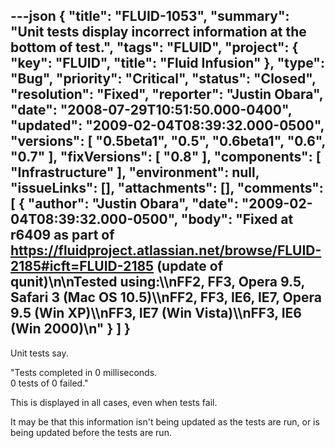 ---json
{
  "title": "FLUID-1053",
  "summary": "Unit tests display incorrect information at the bottom of test.",
  "tags": "FLUID",
  "project": {
    "key": "FLUID",
    "title": "Fluid Infusion"
  },
  "type": "Bug",
  "priority": "Critical",
  "status": "Closed",
  "resolution": "Fixed",
  "reporter": "Justin Obara",
  "date": "2008-07-29T10:51:50.000-0400",
  "updated": "2009-02-04T08:39:32.000-0500",
  "versions": [
    "0.5beta1",
    "0.5",
    "0.6beta1",
    "0.6",
    "0.7"
  ],
  "fixVersions": [
    "0.8"
  ],
  "components": [
    "Infrastructure"
  ],
  "environment": null,
  "issueLinks": [],
  "attachments": [],
  "comments": [
    {
      "author": "Justin Obara",
      "date": "2009-02-04T08:39:32.000-0500",
      "body": "Fixed at r6409 as part of <https://fluidproject.atlassian.net/browse/FLUID-2185#icft=FLUID-2185> (update of qunit)\n\nTested using:\\\nFF2, FF3, Opera 9.5, Safari 3 (Mac OS 10.5)\\\nFF2, FF3, IE6, IE7, Opera 9.5 (Win XP)\\\nFF3, IE7 (Win Vista)\\\nFF3, IE6 (Win 2000)\n"
    }
  ]
}
---
Unit tests say.

"Tests completed in 0 milliseconds.\
0 tests of 0 failed."

This is displayed in all cases, even when tests fail.

It may be that this information isn't being updated as the tests are run, or is being updated before the tests are run.

        